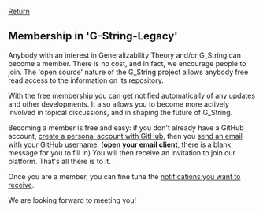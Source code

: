 [Return](users.md)
## Membership in 'G-String-Legacy' ##

Anybody with an interest in Generalizability Theory and/or G_String can become a member. There is no cost, and in fact, we encourage people to join. The 'open source' nature of the G_String project allows anybody free read access to the information on its repository.

With the free membership you can get notified automatically of any updates and other developments. It also allows you to become more actively involved in topical discussions, and in shaping the future of G_String.

Becoming a member is free and easy: if you don't already have a GitHub account, [create a personal account with GitHub](https://docs.github.com/en/get-started/signing-up-for-github/signing-up-for-a-new-github-account), then you [send an email with your GitHub username](mailto:ralph@papaworx.com?subject=Membership%20in%20G-String-Legacy). (**open your email client**, there is a blank message for you to fill in) You will then receive an invitation to join our platform. That's all there is to it.

Once you are a member, you can fine tune the [notifications you want to receive](https://docs.github.com/en/account-and-profile/managing-subscriptions-and-notifications-on-github/setting-up-notifications/about-notifications).

We are looking forward to meeting you!
